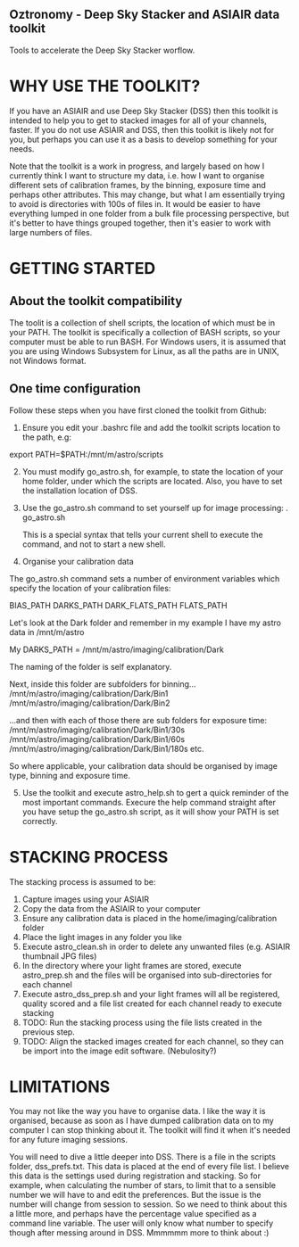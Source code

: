 Oztronomy - Deep Sky Stacker and ASIAIR data toolkit
----------------------------------------------------

Tools to accelerate the Deep Sky Stacker worflow.

# WHY USE THE TOOLKIT?

If you have an ASIAIR and use Deep Sky Stacker (DSS) then this toolkit is intended to help you to get to stacked images for all of your channels, faster.
If you do not use ASIAIR and DSS, then this toolkit is likely not for you, but perhaps you can use it as a basis to develop something for your needs.

Note that the toolkit is a work in progress, and largely based on how I currently think I want to structure my data, i.e. how I want to organise different sets of calibration frames, by the binning, exposure time and perhaps other attributes. This may change, but what I am essentially trying to avoid is directories with 100s of files in. It would be easier to have everything lumped in one folder from a bulk file processing perspective, but it's better to have things grouped together, then it's easier to work with large numbers of files.  

# GETTING STARTED

## About the toolkit compatibility
The toolit is a collection of shell scripts, the location of which must be in your PATH. 
The toolkit is specifically a collection of BASH scripts, so your computer must be able to run BASH.
For Windows users, it is assumed that you are using Windows Subsystem for Linux, as all the paths are in UNIX, not Windows format.

## One time configuration

Follow these steps when you have first cloned the toolkit from Github:

1. Ensure you edit your .bashrc file and add the toolkit scripts location to the path, e.g:

export PATH=$PATH:/mnt/m/astro/scripts

2. You must modify go_astro.sh, for example, to state the location of your home folder, under which the scripts are located. Also, you have to set the installation location of DSS.
   
3. Use the go_astro.sh command to set yourself up for image processing:
    . go_astro.sh

    This is a special syntax that tells your current shell to execute the command, and not to start a new shell.

4. Organise your calibration data

The go_astro.sh command sets a number of environment variables which specify the location of your calibration files:

BIAS_PATH
DARKS_PATH
DARK_FLATS_PATH
FLATS_PATH

Let's look at the Dark folder and remember in my example I have my astro data in /mnt/m/astro

My DARKS_PATH = /mnt/m/astro/imaging/calibration/Dark

The naming of the folder is self explanatory.

Next, inside this folder are subfolders for binning... 
/mnt/m/astro/imaging/calibration/Dark/Bin1
/mnt/m/astro/imaging/calibration/Dark/Bin2

...and then with each of those there are sub folders for exposure time:
/mnt/m/astro/imaging/calibration/Dark/Bin1/30s
/mnt/m/astro/imaging/calibration/Dark/Bin1/60s
/mnt/m/astro/imaging/calibration/Dark/Bin1/180s
etc.

So where applicable, your calibration data should be organised by image type, binning and exposure time.

5. Use the toolkit and execute astro_help.sh to gert a quick reminder of the most important commands. Execure the help command straight after you have setup the go_astro.sh script, as it will show your PATH is set correctly.

# STACKING PROCESS

The stacking process is assumed to be:

1. Capture images using your ASIAIR
2. Copy the data from the ASIAIR to your computer
3. Ensure any calibration data is placed in the home/imaging/calibration folder
4. Place the light images in any folder you like
5. Execute astro_clean.sh in order to delete any unwanted files (e.g. ASIAIR thumbnail JPG files)
6. In the directory where your light frames are stored, execute astro_prep.sh and the files will be organised into sub-directories for each channel
7. Execute astro_dss_prep.sh and your light frames will all be registered, quality scored and a file list created for each channel ready to execute stacking
8. TODO: Run the stacking process using the file lists created in the previous step.
9. TODO: Align the stacked images created for each channel, so they can be import into the image edit software. (Nebulosity?)

# LIMITATIONS

You may not like the way you have to organise data. I like the way it is organised, because as soon as I have dumped calibration data on to my computer I can stop thinking about it. The toolkit will find it when it's needed for any future imaging sessions.

You will need to dive a little deeper into DSS. There is a file in the scripts folder, dss_prefs.txt. This data is placed at the end of every file list. I believe this  data is the settings used during registration and stacking. So for example, when calculating the number of stars, to limit that to a sensible number we will have to and edit the preferences. But the issue is the number will change from session to session. So we need to think about this a little more, and perhaps have the percentage value specified as a command line variable. The user will only know what number to specify though after messing around in DSS. Mmmmmm more to think about :)  
